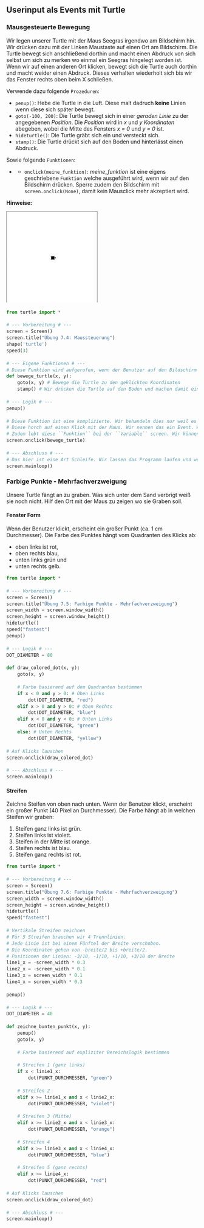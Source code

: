 ## Userinput als Events mit Turtle
### Mausgesteuerte Bewegung
Wir legen unserer Turtle mit der Maus Seegras irgendwo am Bildschirm hin. Wir drücken dazu mit der Linken Maustaste auf einen Ort am Bildschirm.
Die Turtle bewegt sich anschließend dorthin und macht einen Abdruck von sich selbst um sich zu merken wo einmal ein Seegras hingelegt worden ist. Wenn wir auf einen anderen Ort klicken, bewegt sich die Turtle auch dorthin und macht weider einen Abdruck. Dieses verhalten wiederholt sich bis wir das Fenster rechts oben beim X schließen.

Verwende dazu folgende ``Prozeduren``:
* ``penup()``: Hebe die Turtle in die Luft. Diese malt dadruch **keine** Linien wenn diese sich später bewegt.
* ``goto(-100, 200)``: Die Turtle bewegt sich in einer *geraden Linie* zu der angegebenen *Position*. Die *Position* wird in *x* und *y* *Koordinaten* abegeben, wobei die Mitte des Fensters *x = 0* und *y = 0* ist.
* ``hideturtle()``: Die Turtle gräbt sich ein und versteckt sich.
* ``stamp()``: Die Turtle drückt sich auf den Boden und hinterlässt einen Abdruck.

Sowie folgende ``Funktionen``:
* * ``onclick(meine_funktion)``: *meine_funktion* ist eine eigens geschriebene ``Funktion`` welche ausgeführt wird, wenn wir auf den Bildschirm drücken. Sperre zudem den Bildschirm mit ``screen.onclick(None)``, damit kein Mausclick mehr akzeptiert wird.

**Hinweise:**
<div style="text-align: left;">
    <img style="" height="240" width="240" src="../images/7.4.gif">
</div>

```python
from turtle import *

# --- Vorbereitung # ---
screen = Screen()
screen.title("Übung 7.4: Maussteuerung")
shape('turtle')
speed(3)

# --- Eigene Funktionen # ---
# Diese Funktion wird aufgerufen, wenn der Benutzer auf den Bildschirm klickt
def bewege_turtle(x, y):
    goto(x, y) # Bewege die Turtle zu den geklickten Koordinaten
    stamp() # Wir drücken die Turtle auf den Boden und machen damit einen Abdruck.

# --- Logik # ---
penup()

# Diese Funktion ist eine komplizierte. Wir behandeln dies nur weil es im Lehrplan steht.
# Diese horch auf einen Klick mit der Maus. Wir nennen das ein Event. Wenn dieses Event passiert, führen wir den Code in der eigens geschriebenen Funktion bewege_turtle aus. Wir erreichen das, wenn wir den Namen der Funktion übergeben. Wir verwenden die Funktion damit als Variable. Der Aufruf der Funktion passiert dann innerhalb von onclick und ist nicht mehr für uns ersichtlich.
# Zudem lebt diese ``Funktion`` bei der ``Variable`` screen. Wir können dies deshalb nur aufrufen wenn wir davor screen mit einem Punkt danach schreiben.
screen.onclick(bewege_turtle)

# --- Abschluss # ---
# Das hier ist eine Art Schleife. Wir lassen das Programm laufen und wenn ein Event passiert, dann führen wir dieses aus.
screen.mainloop()
```


### Farbige Punkte - Mehrfachverzweigung
Unsere Turtle fängt an zu graben. Was sich unter dem Sand verbrigt weiß sie noch nicht. Hilf den Ort mit der Maus zu zeigen wo sie Graben soll.

#### Fenster Form
Wenn der Benutzer klickt, erscheint ein großer Punkt (ca. 1 cm Durchmesser). Die Farbe des Punktes hängt vom Quadranten des Klicks ab: 
* oben links ist rot, 
* oben rechts blau,
* unten links grün und 
* unten rechts gelb.

```python
from turtle import *

# --- Vorbereitung # ---
screen = Screen()
screen.title("Übung 7.5: Farbige Punkte - Mehrfachverzweigung")
screen_width = screen.window_width()
screen_height = screen.window_height()
hideturtle()
speed("fastest")
penup()

# --- Logik # ---
DOT_DIAMETER = 80

def draw_colored_dot(x, y):
    goto(x, y)

    # Farbe basierend auf dem Quadranten bestimmen
    if x < 0 and y > 0: # Oben Links
        dot(DOT_DIAMETER, "red")
    elif x > 0 and y > 0: # Oben Rechts
        dot(DOT_DIAMETER, "blue")
    elif x < 0 and y < 0: # Unten Links
        dot(DOT_DIAMETER, "green")
    else: # Unten Rechts
        dot(DOT_DIAMETER, "yellow")

# Auf Klicks lauschen
screen.onclick(draw_colored_dot)

# --- Abschluss # ---
screen.mainloop()
```

#### Streifen
Zeichne Steifen von oben nach unten. Wenn der Benutzer klickt, erscheint ein großer Punkt (40 Pixel an Durchmesser). Die Farbe hängt ab in welchen Steifen wir graben: 
1. Steifen ganz links ist grün.
2. Steifen links ist violett.
3. Steifen in der Mitte ist orange.
4. Steifen rechts ist blau.
5. Steifen ganz rechts ist rot.

```python
from turtle import *

# --- Vorbereitung # ---
screen = Screen()
screen.title("Übung 7.6: Farbige Punkte - Mehrfachverzweigung")
screen_width = screen.window_width()
screen_height = screen.window_height()
hideturtle()
speed("fastest")

# Vertikale Streifen zeichnen
# Für 5 Streifen brauchen wir 4 Trennlinien.
# Jede Linie ist bei einem Fünftel der Breite verschoben.
# Die Koordinaten gehen von -breite/2 bis +breite/2.
# Positionen der Linien: -3/10, -1/10, +1/10, +3/10 der Breite
line1_x = -screen_width * 0.3
line2_x = -screen_width * 0.1
line3_x = screen_width * 0.1
line4_x = screen_width * 0.3
    
penup()

# --- Logik # ---
DOT_DIAMETER = 40

def zeichne_bunten_punkt(x, y):
    penup() 
    goto(x, y)

    # Farbe basierend auf expliziter Bereichslogik bestimmen
    
    # Streifen 1 (ganz links)
    if x < linie1_x:
        dot(PUNKT_DURCHMESSER, "green")
        
    # Streifen 2
    elif x >= linie1_x and x < linie2_x:
        dot(PUNKT_DURCHMESSER, "violet")
        
    # Streifen 3 (Mitte)
    elif x >= linie2_x and x < linie3_x:
        dot(PUNKT_DURCHMESSER, "orange")
        
    # Streifen 4
    elif x >= linie3_x and x < linie4_x:
        dot(PUNKT_DURCHMESSER, "blue")
        
    # Streifen 5 (ganz rechts)
    elif x >= linie4_x:
        dot(PUNKT_DURCHMESSER, "red")

# Auf Klicks lauschen
screen.onclick(draw_colored_dot)

# --- Abschluss # ---
screen.mainloop()
```